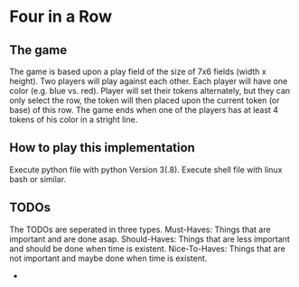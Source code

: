 # Four in a Row 

## The game
The game is based upon a play field of the size of 7x6 fields (width x height). Two players will play against each other. Each player will have one color (e.g. blue vs. red). Player will set their tokens alternately, but they can only select the row, the token will then placed upon the current token (or base) of this row. The game ends when one of the players has at least 4 tokens of his color in a stright line.

## How to play this implementation

Execute python file with python Version 3(.8).
Execute shell file with linux bash or similar.

## TODOs

The TODOs are seperated in three types.
Must-Haves: Things that are important and are done asap.
Should-Haves: Things that are less important and should be done when time is existent.
Nice-To-Haves: Things that are not important and maybe done when time is existent.

- 
